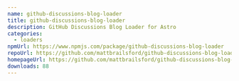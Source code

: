 ```yaml
---
name: github-discussions-blog-loader
title: github-discussions-blog-loader
description: GitHub Discussions Blog Loader for Astro
categories:
  - loaders
npmUrl: https://www.npmjs.com/package/github-discussions-blog-loader
repoUrl: https://github.com/mattbrailsford/github-discussions-blog-loader
homepageUrl: https://github.com/mattbrailsford/github-discussions-blog-loader
downloads: 88
---
```

